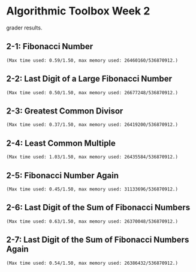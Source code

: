 
# Algorithmic Toolbox Week 2
grader results.

## 2-1: Fibonacci Number
	(Max time used: 0.59/1.50, max memory used: 26460160/536870912.)

	
## 2-2: Last Digit of a Large Fibonacci Number
	(Max time used: 0.50/1.50, max memory used: 26677248/536870912.)

## 2-3: Greatest Common Divisor
	(Max time used: 0.37/1.50, max memory used: 26419200/536870912.)	

## 2-4: Least Common Multiple
	(Max time used: 1.03/1.50, max memory used: 26435584/536870912.)

## 2-5: Fibonacci Number Again
	(Max time used: 0.45/1.50, max memory used: 31133696/536870912.)

## 2-6: Last Digit of the Sum of Fibonacci Numbers
	(Max time used: 0.63/1.50, max memory used: 26370048/536870912.)

## 2-7: Last Digit of the Sum of Fibonacci Numbers Again
	(Max time used: 0.54/1.50, max memory used: 26386432/536870912.)
	